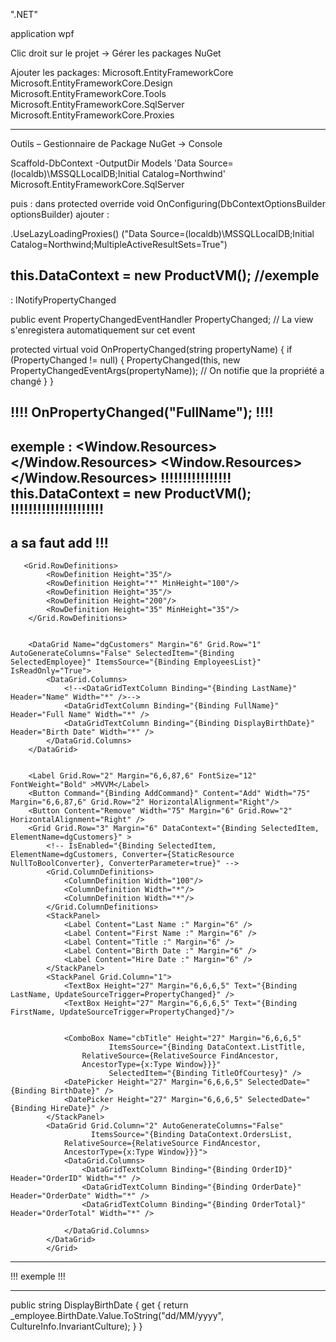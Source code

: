 
".NET"

application wpf

Clic droit sur le projet -> Gérer les packages NuGet 

Ajouter les packages:
Microsoft.EntityFrameworkCore
Microsoft.EntityFrameworkCore.Design
Microsoft.EntityFrameworkCore.Tools
Microsoft.EntityFrameworkCore.SqlServer
Microsoft.EntityFrameworkCore.Proxies

-------------------------------------------------------------------------------------------------------------------------------------

Outils – Gestionnaire de Package NuGet -> Console

 Scaffold-DbContext -OutputDir Models 'Data Source=(localdb)\MSSQLLocalDB;Initial Catalog=Northwind' Microsoft.EntityFrameworkCore.SqlServer

   puis :
dans protected override void OnConfiguring(DbContextOptionsBuilder optionsBuilder) ajouter : 


.UseLazyLoadingProxies()
    ("Data Source=(localdb)\\MSSQLLocalDB;Initial Catalog=Northwind;MultipleActiveResultSets=True")




 this.DataContext = new ProductVM(); //exemple
--------------------------------------------------------------------------------------------------------------------------------------
 
  : INotifyPropertyChanged
  
  public event PropertyChangedEventHandler PropertyChanged; // La view s'enregistera automatiquement sur cet event

 protected virtual void OnPropertyChanged(string propertyName)
 {
     if (PropertyChanged != null)
     {
         PropertyChanged(this, new PropertyChangedEventArgs(propertyName)); // On notifie que la propriété a changé
     }
 }

!!!! OnPropertyChanged("FullName"); !!!!
------------------------------------------------------------------------------------------------------------------------------------
exemple : 
 <Window.Resources>
 </Window.Resources>
 <Window.Resources>
 <DataTemplate x:Key="listTemplate">
     <StackPanel Margin="0 5 0 5">
         <Label Content="{Binding ProductId}" HorizontalAlignment="Left" VerticalAlignment="Center"/>
         <Label Content="{Binding ProductName}" HorizontalAlignment="Right" VerticalAlignment="Center"/>
     </StackPanel>
 </DataTemplate>
</Window.Resources>
!!!!!!!!!!!!!!!!     this.DataContext = new ProductVM(); !!!!!!!!!!!!!!!!!!!!!
-------------------------------------------------------------------------------
a sa faut add  !!! 
 <ListBox x:Name="listBoxProduct" SelectedItem="{Binding SelectedProduct}" ItemsSource="{Binding ListProducts}" ItemTemplate="{StaticResource listboxTemplate}"  Margin="10,24,580,276" />
-------------------------------------------------------------------------------------------------------------------------------------
       <Grid.RowDefinitions>
            <RowDefinition Height="35"/>
            <RowDefinition Height="*" MinHeight="100"/>
            <RowDefinition Height="35"/>
            <RowDefinition Height="200"/>
            <RowDefinition Height="35" MinHeight="35"/>
        </Grid.RowDefinitions>


        <DataGrid Name="dgCustomers" Margin="6" Grid.Row="1" AutoGenerateColumns="False" SelectedItem="{Binding        SelectedEmployee}" ItemsSource="{Binding EmployeesList}" IsReadOnly="True">
            <DataGrid.Columns>
                <!--<DataGridTextColumn Binding="{Binding LastName}" Header="Name" Width="*" />-->
                <DataGridTextColumn Binding="{Binding FullName}" Header="Full Name" Width="*" />
                <DataGridTextColumn Binding="{Binding DisplayBirthDate}" Header="Birth Date" Width="*" />
            </DataGrid.Columns>
        </DataGrid>


        <Label Grid.Row="2" Margin="6,6,87,6" FontSize="12" FontWeight="Bold" >MVVM</Label>
        <Button Command="{Binding AddCommand}" Content="Add" Width="75" Margin="6,6,87,6" Grid.Row="2" HorizontalAlignment="Right"/>
        <Button Content="Remove" Width="75" Margin="6" Grid.Row="2" HorizontalAlignment="Right" />
        <Grid Grid.Row="3" Margin="6" DataContext="{Binding SelectedItem, ElementName=dgCustomers}" >
            <!-- IsEnabled="{Binding SelectedItem, ElementName=dgCustomers, Converter={StaticResource NullToBoolConverter}, ConverterParameter=true}" -->
            <Grid.ColumnDefinitions>
                <ColumnDefinition Width="100"/>
                <ColumnDefinition Width="*"/>
                <ColumnDefinition Width="*"/>
            </Grid.ColumnDefinitions>
            <StackPanel>
                <Label Content="Last Name :" Margin="6" />
                <Label Content="First Name :" Margin="6" />
                <Label Content="Title :" Margin="6" />
                <Label Content="Birth Date :" Margin="6" />
                <Label Content="Hire Date :" Margin="6" />
            </StackPanel>
            <StackPanel Grid.Column="1">
                <TextBox Height="27" Margin="6,6,6,5" Text="{Binding LastName, UpdateSourceTrigger=PropertyChanged}" />
                <TextBox Height="27" Margin="6,6,6,5" Text="{Binding FirstName, UpdateSourceTrigger=PropertyChanged}"/>


                <ComboBox Name="cbTitle" Height="27" Margin="6,6,6,5" 
                          ItemsSource="{Binding DataContext.ListTitle, 
                    RelativeSource={RelativeSource FindAncestor,
                    AncestorType={x:Type Window}}}"                          
                          SelectedItem="{Binding TitleOfCourtesy}" />
                <DatePicker Height="27" Margin="6,6,6,5" SelectedDate="{Binding BirthDate}" />
                <DatePicker Height="27" Margin="6,6,6,5" SelectedDate="{Binding HireDate}" />
            </StackPanel>
            <DataGrid Grid.Column="2" AutoGenerateColumns="False"
                      ItemsSource="{Binding DataContext.OrdersList,
                RelativeSource={RelativeSource FindAncestor,
                AncestorType={x:Type Window}}}">
                <DataGrid.Columns>
                    <DataGridTextColumn Binding="{Binding OrderID}" Header="OrderID" Width="*" />
                    <DataGridTextColumn Binding="{Binding OrderDate}" Header="OrderDate" Width="*" />
                    <DataGridTextColumn Binding="{Binding OrderTotal}" Header="OrderTotal" Width="*" />

                </DataGrid.Columns>
            </DataGrid>
            </Grid>
-------------------------------------------------------------------------------------------------------------------------------------
!!! exemple  !!!

        
-------------------------------------------------------------------------------------------------------------------------------------

  public string DisplayBirthDate
  {
      get { return _employee.BirthDate.Value.ToString("dd/MM/yyyy", CultureInfo.InvariantCulture); }
  }
